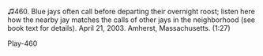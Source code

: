 ♫460. Blue jays often call before departing their overnight roost;
listen here how the nearby jay matches the calls of other jays in the
neighborhood (see book text for details). April 21, 2003. Amherst,
Massachusetts. (1:27)

Play-460
